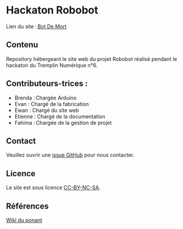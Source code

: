 # Hackaton Robobot

Lien du site : [Bot De Mort](https://evanltrc.github.io/robobot/)
 
## Contenu 

Repository hébergeant le site web du projet Robobot réalisé pendant le hackaton du Tremplin Numérique n°6.

## Contributeurs-trices :

* Brenda : Chargée Arduino
* Evan : Chargé de la fabrication
* Ewan : Chargé du site web
* Etienne : Chargé de la documentation
* Fahima : Chargée de la gestion de projet

## Contact 

Veuillez ouvrir une [issue GitHub](https://github.com/Evanltrc/robobot/issues) pour nous contacter.

## Licence
Le site est sous licence [CC-BY-NC-SA](https://creativecommons.org/licenses/by-sa/4.0/deed.fr).

## Références 
[Wiki du ponant](https://www.wiki.lesfabriquesduponant.net/index.php?title=Tutoriel_robotbot_arduino)

